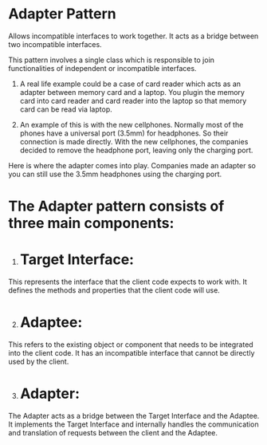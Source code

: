 # Adapter Pattern
Allows incompatible interfaces to work together. It acts as a bridge between two incompatible interfaces.

This pattern involves a single class which is responsible to join functionalities of independent or incompatible interfaces. 

1. A real life example could be a case of card reader which acts as an adapter between memory card and a laptop. You plugin the memory card into card reader and card reader into the laptop so that memory card can be read via laptop.

2. An example of this is with the new cellphones. Normally most of the phones have a universal port (3.5mm) for headphones. So their connection is made directly.
With the new cellphones, the companies decided to remove the headphone port, leaving only the charging port.

Here is where the adapter comes into play. Companies made an adapter so you can still use the 3.5mm headphones using the charging port.


# The Adapter pattern consists of three main components:

1. # Target Interface: 
This represents the interface that the client code expects to work with. It defines the methods and properties that the client code will use.

2. # Adaptee: 
This refers to the existing object or component that needs to be integrated into the client code. It has an incompatible interface that cannot be directly used by the client.

3. # Adapter: 
The Adapter acts as a bridge between the Target Interface and the Adaptee. It implements the Target Interface and internally handles the communication and translation of requests between the client and the Adaptee.